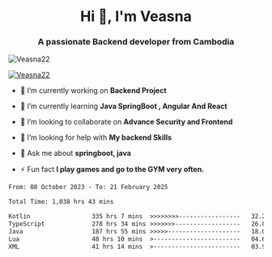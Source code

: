 <h1 align="center">Hi 👋, I'm Veasna</h1>
<h3 align="center">A passionate Backend developer from Cambodia</h3>

<p align="left"> <img src="https://komarev.com/ghpvc/?username=Veasna22&label=Profile%20views&color=0e75b6&style=flat" alt="Veasna22" /> </p>

<p align="left"> <a href="https://github.com/ryo-ma/github-profile-trophy"><img src="https://github-profile-trophy.vercel.app/?username=veasna22&theme=dracula" alt="Veasna22" /></a> </p>

- 🔭 I’m currently working on **Backend Project**

- 🌱 I’m currently learning **Java SpringBoot , Angular And React**

- 👯 I’m looking to collaborate on **Advance Security and Frontend**

- 🤝 I’m looking for help with **My backend Skills**

- 💬 Ask me about **springboot, java**

- ⚡ Fun fact **I play games and go to the GYM very often.**

<!--START_SECTION:waka-->

```txt
From: 08 October 2023 - To: 21 February 2025

Total Time: 1,038 hrs 43 mins

Kotlin                 335 hrs 7 mins  >>>>>>>>-----------------   32.26 %
TypeScript             278 hrs 34 mins >>>>>>>------------------   26.82 %
Java                   187 hrs 55 mins >>>>>--------------------   18.09 %
Lua                    48 hrs 10 mins  >------------------------   04.64 %
XML                    41 hrs 14 mins  >------------------------   03.97 %
```

<!--END_SECTION:waka-->
